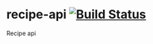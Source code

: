 # recipe-api [![Build Status](https://travis-ci.org/peidrao/recipe-api.svg?branch=main)](https://travis-ci.org/peidrao/recipe-api)
Recipe api 
